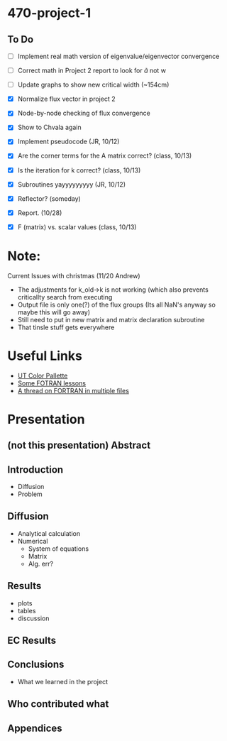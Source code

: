 # 470-project-1

## To Do ##
- [ ] Implement real math version of eigenvalue/eigenvector convergence
- [ ] Correct math in Project 2 report to look for $\tilde{a}$ not w
- [ ] Update graphs to show new critical width (~154cm)
- [x] Normalize flux vector in project 2
- [x] Node-by-node checking of flux convergence
- [x] Show to Chvala again
- [x] Implement pseudocode (JR, 10/12)
- [x] Are the corner terms for the A matrix correct? (class, 10/13)
- [x] Is the iteration for k correct? (class, 10/13)
- [x] Subroutines yayyyyyyyyy (JR, 10/12)
- [x] Reflector? (someday)
- [x] Report. (10/28)
- [x] F (matrix) vs. scalar values (class, 10/13)



 # Note:
Current Issues with christmas (11/20 Andrew)
- The adjustments for k_old->k is not working (which also prevents criticallty search from executing
- Output file is only one(?) of the flux groups (Its all NaN's anyway so maybe this will go away)
- Still need to put in new matrix and matrix declaration subroutine
- That tinsle stuff gets everywhere

# Useful Links
- [UT Color Pallette](http://brand.utk.edu/colors/palettes/)
- [Some FOTRAN lessons](http://www.cs.mtu.edu/~shene/COURSES/cs201/NOTES/fortran.html)
- [A thread on FORTRAN in multiple files](https://www.physicsforums.com/threads/fortran-77-subroutine-in-separate-file.473952/)


# Presentation

## (not this presentation) Abstract

## Introduction
- Diffusion
- Problem

## Diffusion
- Analytical calculation
- Numerical
    - System of equations
    - Matrix
    - Alg. err?

## Results
- plots
- tables
- discussion

## EC Results

## Conclusions
- What we learned in the project

## Who contributed what

## Appendices
